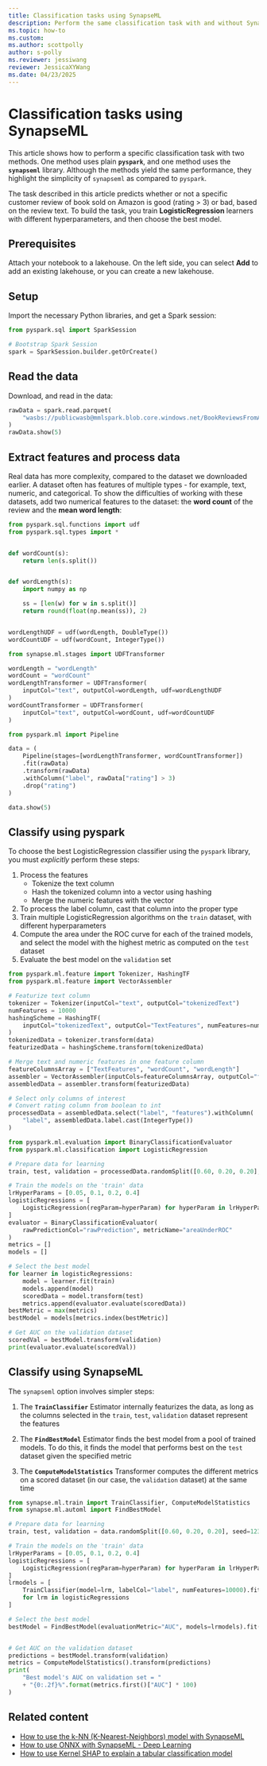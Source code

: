 ```yaml
---
title: Classification tasks using SynapseML
description: Perform the same classification task with and without SynapseML.
ms.topic: how-to
ms.custom: 
ms.author: scottpolly
author: s-polly
ms.reviewer: jessiwang
reviewer: JessicaXYWang
ms.date: 04/23/2025
---
```


# Classification tasks using SynapseML

This article shows how to perform a specific classification task with two methods. One method uses plain **`pyspark`**, and one method uses the **`synapseml`** library. Although the methods yield the same performance, they highlight the simplicity of `synapseml` as compared to `pyspark`.

The task described in this article predicts whether or not a specific customer review of book sold on Amazon is good (rating > 3) or bad, based on the review text. To build the task, you train **LogisticRegression** learners with different hyperparameters, and then choose the best model.

## Prerequisites

Attach your notebook to a lakehouse. On the left side, you can select **Add** to add an existing lakehouse, or you can create a new lakehouse.

## Setup

Import the necessary Python libraries, and get a Spark session:

```python
from pyspark.sql import SparkSession

# Bootstrap Spark Session
spark = SparkSession.builder.getOrCreate()
```

## Read the data

Download, and read in the data:

```python
rawData = spark.read.parquet(
    "wasbs://publicwasb@mmlspark.blob.core.windows.net/BookReviewsFromAmazon10K.parquet"
)
rawData.show(5)
```

## Extract features and process data

Real data has more complexity, compared to the dataset we downloaded earlier. A dataset often has features of multiple types - for example, text, numeric, and categorical. To show the difficulties of working with these datasets, add two numerical features to the dataset: the **word count** of the review and the **mean word length**:

```python
from pyspark.sql.functions import udf
from pyspark.sql.types import *


def wordCount(s):
    return len(s.split())


def wordLength(s):
    import numpy as np

    ss = [len(w) for w in s.split()]
    return round(float(np.mean(ss)), 2)


wordLengthUDF = udf(wordLength, DoubleType())
wordCountUDF = udf(wordCount, IntegerType())
```

```python
from synapse.ml.stages import UDFTransformer

wordLength = "wordLength"
wordCount = "wordCount"
wordLengthTransformer = UDFTransformer(
    inputCol="text", outputCol=wordLength, udf=wordLengthUDF
)
wordCountTransformer = UDFTransformer(
    inputCol="text", outputCol=wordCount, udf=wordCountUDF
)
```

```python
from pyspark.ml import Pipeline

data = (
    Pipeline(stages=[wordLengthTransformer, wordCountTransformer])
    .fit(rawData)
    .transform(rawData)
    .withColumn("label", rawData["rating"] > 3)
    .drop("rating")
)
```

```python
data.show(5)
```

## Classify using pyspark

To choose the best LogisticRegression classifier using the `pyspark` library, you must *explicitly* perform these steps:

1. Process the features
   - Tokenize the text column
   - Hash the tokenized column into a vector using hashing
   - Merge the numeric features with the vector
1. To process the label column, cast that column into the proper type
1. Train multiple LogisticRegression algorithms on the `train` dataset, with different hyperparameters
1. Compute the area under the ROC curve for each of the trained models, and select the model with the highest metric as computed on the `test` dataset
1. Evaluate the best model on the `validation` set

```python
from pyspark.ml.feature import Tokenizer, HashingTF
from pyspark.ml.feature import VectorAssembler

# Featurize text column
tokenizer = Tokenizer(inputCol="text", outputCol="tokenizedText")
numFeatures = 10000
hashingScheme = HashingTF(
    inputCol="tokenizedText", outputCol="TextFeatures", numFeatures=numFeatures
)
tokenizedData = tokenizer.transform(data)
featurizedData = hashingScheme.transform(tokenizedData)

# Merge text and numeric features in one feature column
featureColumnsArray = ["TextFeatures", "wordCount", "wordLength"]
assembler = VectorAssembler(inputCols=featureColumnsArray, outputCol="features")
assembledData = assembler.transform(featurizedData)

# Select only columns of interest
# Convert rating column from boolean to int
processedData = assembledData.select("label", "features").withColumn(
    "label", assembledData.label.cast(IntegerType())
)
```

```python
from pyspark.ml.evaluation import BinaryClassificationEvaluator
from pyspark.ml.classification import LogisticRegression

# Prepare data for learning
train, test, validation = processedData.randomSplit([0.60, 0.20, 0.20], seed=123)

# Train the models on the 'train' data
lrHyperParams = [0.05, 0.1, 0.2, 0.4]
logisticRegressions = [
    LogisticRegression(regParam=hyperParam) for hyperParam in lrHyperParams
]
evaluator = BinaryClassificationEvaluator(
    rawPredictionCol="rawPrediction", metricName="areaUnderROC"
)
metrics = []
models = []

# Select the best model
for learner in logisticRegressions:
    model = learner.fit(train)
    models.append(model)
    scoredData = model.transform(test)
    metrics.append(evaluator.evaluate(scoredData))
bestMetric = max(metrics)
bestModel = models[metrics.index(bestMetric)]

# Get AUC on the validation dataset
scoredVal = bestModel.transform(validation)
print(evaluator.evaluate(scoredVal))
```

## Classify using SynapseML

The `synapseml` option involves simpler steps:

1. The **`TrainClassifier`** Estimator internally featurizes the data, as long as the columns selected in the `train`, `test`, `validation` dataset represent the features

1. The **`FindBestModel`** Estimator finds the best model from a pool of trained models. To do this, it finds the model that performs best on the `test` dataset given the specified metric

1. The **`ComputeModelStatistics`** Transformer computes the different metrics on a scored dataset (in our case, the `validation` dataset) at the same time

```python
from synapse.ml.train import TrainClassifier, ComputeModelStatistics
from synapse.ml.automl import FindBestModel

# Prepare data for learning
train, test, validation = data.randomSplit([0.60, 0.20, 0.20], seed=123)

# Train the models on the 'train' data
lrHyperParams = [0.05, 0.1, 0.2, 0.4]
logisticRegressions = [
    LogisticRegression(regParam=hyperParam) for hyperParam in lrHyperParams
]
lrmodels = [
    TrainClassifier(model=lrm, labelCol="label", numFeatures=10000).fit(train)
    for lrm in logisticRegressions
]

# Select the best model
bestModel = FindBestModel(evaluationMetric="AUC", models=lrmodels).fit(test)


# Get AUC on the validation dataset
predictions = bestModel.transform(validation)
metrics = ComputeModelStatistics().transform(predictions)
print(
    "Best model's AUC on validation set = "
    + "{0:.2f}%".format(metrics.first()["AUC"] * 100)
)
```

## Related content

- [How to use the k-NN (K-Nearest-Neighbors) model with SynapseML](conditional-k-nearest-neighbors-exploring-art.md)
- [How to use ONNX with SynapseML - Deep Learning](onnx-overview.md)
- [How to use Kernel SHAP to explain a tabular classification model](tabular-shap-explainer.md)
